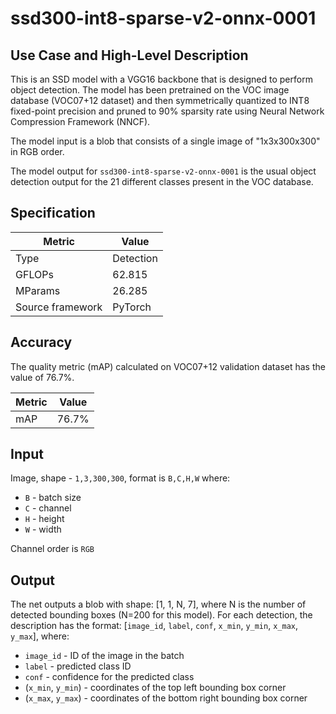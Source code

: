 # ssd300-int8-sparse-v2-onnx-0001

## Use Case and High-Level Description

This is an SSD model with a VGG16 backbone that is designed to perform object detection. The model has been pretrained on the VOC image database (VOC07+12 dataset) and then symmetrically quantized to INT8 fixed-point precision and pruned to 90% sparsity rate using Neural Network Compression Framework (NNCF).

The model input is a blob that consists of a single image of "1x3x300x300" in RGB order.

The model output for `ssd300-int8-sparse-v2-onnx-0001` is the usual object detection output for the 21 different classes present in the VOC database.

## Specification

| Metric            | Value         |
|-------------------|---------------|
| Type              | Detection |
| GFLOPs            | 62.815 |
| MParams           | 26.285 |
| Source framework  | PyTorch    |

## Accuracy

The quality metric (mAP) calculated on VOC07+12 validation dataset has the value of 76.7%.

| Metric                    | Value         |
|---------------------------|---------------|
| mAP |         76.7% |

## Input

Image, shape - `1,3,300,300`, format is `B,C,H,W` where:

- `B` - batch size
- `C` - channel
- `H` - height
- `W` - width

Channel order is `RGB`

## Output

The net outputs a blob with shape: [1, 1, N, 7], where N is the number of detected bounding boxes (N=200 for this model). For each detection, the description has the format: [`image_id`, `label`, `conf`, `x_min`, `y_min`, `x_max`, `y_max`], where:

- `image_id` - ID of the image in the batch
- `label` - predicted class ID
- `conf` - confidence for the predicted class
- (`x_min`, `y_min`) - coordinates of the top left bounding box corner
- (`x_max`, `y_max`) - coordinates of the bottom right bounding box corner
